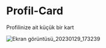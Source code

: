 # Profil-Card
 Profilinize ait küçük bir kart

![Ekran görüntüsü_20230129_173239](https://user-images.githubusercontent.com/100854343/215333455-2720b968-5fc5-44ad-b941-2677ece5b0f1.png)
